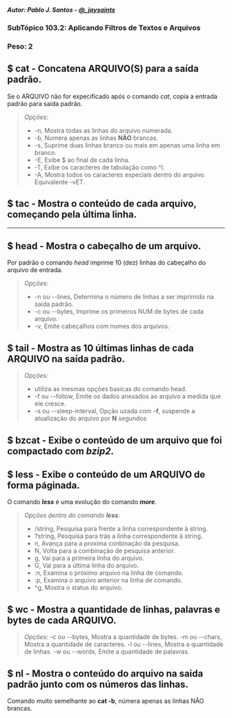 ##### Autor: Pablo J. Santos - [@_jaysaints](#code)
### SubTópico 103.2: Aplicando Filtros de Textos e Arquivos
### Peso: 2

## $ cat - Concatena ARQUIVO(S) para a saída padrão.
  Se o ARQUIVO não for expecificado após o comando _cat_, copia a entrada padrão para saída padrão.
> _Opções:_
> - -n, Mostra todas as linhas do arquivo numerada.
> - -b, Numera apenas as linhas **NÃO** brancas.
> - -s, Suprime duas linhas branco ou mais em apenas uma linha em branco.
> - -E, Exibe $ ao final de cada linha.
> - -T, Exibe os caracteres de tabulação como ^I.
> - -A, Mostra todos os caracteres especiais dentro do arquivo. Equivalente -vET.

## $ tac - Mostra o conteúdo de cada arquivo, começando pela última linha.

______

## $ head - Mostra o cabeçalho de um arquivo.
Por padrão o comando _head_ imprime 10 (dez) linhas do cabeçalho do arquivo de entrada.
> _Opções:_
> - -n ou --lines, Determina o número de linhas a ser imprimido na saida padrão.
> - -c ou --bytes, Imprime os primeiros NUM de bytes de cada arquivo.
> - -v, Emite cabeçalhos com nomes dos arquivos. 

## $ tail - Mostra as 10 últimas linhas de cada ARQUIVO na saída padrão.
> _Opções:_
> - utiliza as mesmas opções basicas do comando head.
> - -f ou --follow, Emite os dados anexados ao arquivo a medida que ele cresce.
> - -s ou --sleep-interval, Opção uzada com **-f**, suspende a atualização do arquivo por **N** segundos

## $ bzcat - Exibe o conteúdo de um arquivo que foi compactado com _bzip2_.

## $ less - Exibe o conteúdo de um ARQUIVO de forma páginada.
O comando **_less_** é uma evolução do comando **_more_**.
> _Opções dentro do comando **less**:_
> - /string, Pesquisa para frente a linha correspondente à string.
> - ?string, Pesquisa para trás a linha correspondente à string.
> - n, Avança para a proxima conbinação da pesquisa.
> - N, Volta para a combinação de pesquisa anterior.
> - g, Vai para a primeira linha do arquivo.
> - G, Vai para a última linha do arquivo.
> - :n, Examina o próximo arquivo na linha de comando.
> - :p, Examina o arquivo anterior na linha de comando.
> - ^g, Mostra o status do arquivo.

## $ wc - Mostra a quantidade de linhas, palavras e bytes de cada ARQUIVO.
> _Opções:_
> -c ou --bytes, Mostra a quantidade de bytes.
> -m ou --chars, Mostra a quantidade de caracteres.
> -l ou --lines, Mostra a quantidade de linhas.
> -w ou --words, Emite a quantidade de palavras.

## $ nl - Mostra o conteúdo do arquivo na saida padrão junto com os números das linhas.
Comando muito semelhante ao **cat -b**, númera apenas as linhas NÃO brancas.



